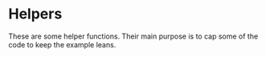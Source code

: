 # Helpers

These are some helper functions. Their main purpose is to cap some of the code to keep the example leans.